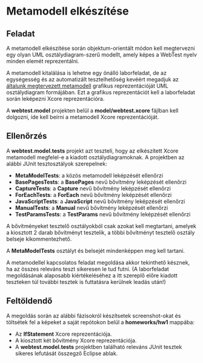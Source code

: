 # Metamodell elkészítése

## Feladat

A metamodell elkészítése során objektum-orientált módon kell megtervezni egy olyan UML osztálydiagram-szerű modellt, amely képes a WebTest nyelv minden elemét reprezentálni.

A metamodell kitalálása is lehetne egy önálló laborfeladat, de az egységesség és az automatizált tesztelhetőség kevéért megadjuk az [általunk megtervezett metamodell](MetaModel.md) grafikus reprezentációját UML osztálydiagram formájában. Ezt a grafikus reprezentációt kell a laborfeladat során leképezni Xcore reprezentációra.

A **webtest.model** projekten belül a **model/webtest.xcore** fájlban kell dolgozni, ide kell beírni a metamodell Xcore reprezentációját.

## Ellenőrzés

A **webtest.model.tests** projekt azt teszteli, hogy az elkészített Xcore metamodell megfelel-e a kiadott osztálydiagramoknak. A projektben az alábbi JUnit tesztosztályok szerepelnek:

* **MetaModelTests**: a közös metamodell leképzését ellenőrzi
* **BasePagesTests**: a **BasePages** nevű bővítmény leképzését ellenőrzi
* **CaptureTests**: a **Capture** nevű bővítmény leképzését ellenőrzi
* **ForEachTests**: a **ForEach** nevű bővítmény leképzését ellenőrzi
* **JavaScriptTests**: a **JavaScript** nevű bővítmény leképzését ellenőrzi
* **ManualTests**: a **Manual** nevű bővítmény leképzését ellenőrzi
* **TestParamsTests**: a **TestParams** nevű bővítmény leképzését ellenőrzi

A bővítményeket tesztelő osztályokból csak azokat kell megtartani, amelyek a kiosztott 2 darab bővítményt tesztelik, a többi bővítményt tesztelő osztály belseje kikommentezhető.

A **MetaModelTests** osztályt és belsejét mindenképpen meg kell tartani.

A metamodellel kapcsolatos feladat megoldása akkor tekinthető késznek, ha az összes releváns teszt sikeresen le tud futni. (A laborfeladat megoldásának alaposabb kiértékeléséhez a itt szereplő előre kiadott teszteken túl további tesztek is futtatásra kerülnek leadás után!)

## Feltöldendő

A megoldás során az alábbi fázisokról készítsetek screenshot-okat és töltsétek fel a képeket a saját repótokon belül a **homeworks/hw1** mappába:

* Az **IfStatement** Xcore reprezentációja.
* A kiosztott két bővítmény Xcore reprezentációja.
* A **webtest.model.tests** projektben található releváns JUnit tesztek sikeres lefutását összegző Eclipse ablak.


